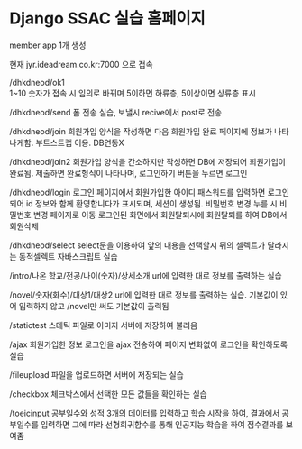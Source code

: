 # Django SSAC 실습 홈페이지

member app 1개 생성

현재 jyr.ideadream.co.kr:7000 으로 접속

/dhkdneod/ok1  
1~10 숫자가 접속 시 임의로 바뀌며 5이하면 하류층, 5이상이면 상류층 표시

/dhkdneod/send 
폼 전송 실습, 보낼시 recive에서 post로 전송

/dhkdneod/join 
회원가입 양식을 작성하면 다음 회원가입 완료 페이지에 정보가 나타나게함. 부트스트랩 이용. DB연동X

/dhkdneod/join2 
회원가입 양식을 간소하지만 작성하면 DB에 저장되어 회원가입이 완료됨. 제출하면 완료형식이 나타나며, 로그인하기 버튼을 누르면 로그인

/dhkdneod/login 
로그인 페이지에서 회원가입한 아이디 패스워드를 입력하면 로그인되어 id 정보와 함께 환영합니다가 표시되며, 세션이 생성됨. 
비밀번호 변경 누를 시 비밀번호 변경 페이지로 이동
로그인된 화면에서 회원탈퇴시에 회원탈퇴를 하여 DB에서 회원삭제

/dhkdneod/select
select문을 이용하여 앞의 내용을 선택할시 뒤의 셀렉트가 달라지는 동적셀렉트 자바스크립트 실습

/intro/나온 학교/전공/나이(숫자)/상세소개
url에 입력한 대로 정보를 출력하는 실습

/novel/숫자(화수)/대상1/대상2
url에 입력한 대로 정보를 출력하는 실습. 기본값이 있어 입력하지 않고 /novel만 써도 기본값이 출력됨

/statictest
스테틱 파일로 이미지 서버에 저장하여 불러옴

/ajax
회원가입한 정보 로그인을 ajax 전송하여 페이지 변화없이 로그인을 확인하도록 실습

/fileupload
파일을 업로드하면 서버에 저장되는 실습

/checkbox
체크박스에서 선택한 모든 값들을 확인하는 실습

/toeicinput
공부일수와 성적 3개의 데이터를 입력하고 학습 시작을 하여, 결과에서 공부일수를 입력하면 그에 따라 선형회귀함수를 통해 인공지능 학습을 하여 점수결과를 보여줌
